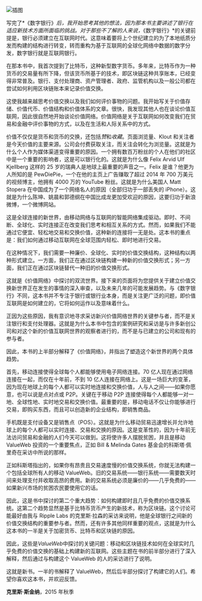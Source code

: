 ![插图](img/f0012-01.png)

写完了*《数字银行》*后，我开始思考其他的想法，因为那本书主要讲述了银行在适应新技术方面所面临的挑战。对于那些不了解的人来说，*《数字银行》*的关键前提是，银行必须建立在互联网时代。这意味着要将上个世纪建立的为了本地纸质分发而构建的结构进行转变，转而重构为基于互联网的全球化网络中数据的数字分发，数字银行就是互联网银行。

在那本书中，我首次提到了比特币，这种新型数字货币。多年来，比特币作为一种货币的交易量有所下降，但该货币所基于的技术，即区块链这种共享账本，已经变得非常普及。银行、支付处理商、资产管理者、政府、监管机构以及一般公司都在尝试如何利用区块链账本来记录价值交换。

这使我越来越思考价值交换以及我们如何评价事物的问题。我开始写关于价值存储、价值代币、价值结构和价值体系的文章。很快，我发现其他人也在谈论价值互联网，因此很自然地开始谈论价值网络。价值网络是关于互联网如何改变我们在贸易和金融中评价事物的方式，以及在生活和人际关系中的方式。

价值不仅仅是货币和货币的交换，还包括*赞*和*收藏*。页面浏览量、Klout 和关注者是今天价值的主要来源。公司会付费获取关注，而关注会转化为浏览量。这就是为什么个人作为媒体渠道变得重要的原因。一个拥有数百万粉丝的个人在他们的社区中是一个重要的影响者，这是可以银行化的。这就是为什么像 Felix Arvid Ulf Kjellberg 这样的 25 岁的瑞典人是地球上最重要的声音之一。Felix 是谁？他更为人所知的是 PewDiePie，一个在他的主页上广告赚取了超过 2014 年 700 万美元的视频博主，他拥有 4000 万的 YouTube 粉丝。这就是为什么美国人 Matt Stopera 在中国成为了一个网络名人的原因（全部归功于一部丢失的 iPhone）。这就是为什么陈坤、姚晨和郭德纲在中国比成龙更加受欢迎的原因，这要归功于新浪微博，一个微博网站。

这是全球连接的新世界，由移动网络与互联网的智能网络集成驱动。即时、不间断、全球化、实时连接正在改变我们思考和相互关系的方式。然而，如果我们不能通过它便宜、轻松地交易和交换价值，这种新的连接将一无是处。这本书的重点是：我们如何通过移动互联网在全球范围内轻松、即时地进行交易。

在这种情况下，我们需要一种廉价、全球化、实时的价值交换结构，这种结构以两种形式建立。一方面，我们正在通过区块链构建一种新的价值交换形式；另一方面，我们正在通过区块链替代一种旧的价值交换形式。

这就是《价值网络》中探讨的双流世界。接下来的页面将为您提供关于建立价值交换新世界正在发生的事情的深入审查，以及未来几年的可能发展趋势。与《数字银行》不同，这本书并不专注于银行或银行业本身，而是关注更广泛的问题，即价值互联网是如何建立的，它将如何运作以及意味着什么。

正因为这些原因，我有意识地寻求采访新兴价值网络世界的关键参与者，而不是关注银行和支付处理器。这就是为什么本书中包含的案例研究和采访是与许多新创公司和对这个新的价值互联网世界的观察者进行的，而不是与已建立的公司和现有的参与者。

因此，本书的上半部分解释了《价值网络》，并指出了塑造这个新世界的两个具体趋势。

首先，移动连接使得全球每个人都能够使用电子网络连接。70 亿人现在通过网络连接在一起，而仅在十年前，不到 10 亿人连接在网络上。这是一场巨大的变革，因为现在地球上的每个人都可以实时地连接和交换价值，人与人之间——如果你愿意，也可以说是点对点或 P2P。关键在于移动 P2P 连接使得每个人都能够一对一地、全球性地、实时地交易和交换价值。最重要的是，移动电话不仅让你能够进行交易，即购买东西，而且可以创造新的企业结构，即销售商品。

手机既是支付设备又是销售点（POS）。这就是为什么移动贸易迅速增长并允许地球上的每个人都可以实时连接、交易和交换的原因。这是变革性的，因为十年前无法访问贸易和金融的人们今天可以做到。这将使许多人摆脱贫困，并且是移动 ValueWeb 投资的一个重要焦点，正如 Bill & Melinda Gates 基金会的科斯塔·佩里奇在采访中所说的那样。

正如科斯塔指出的，如果你有昂贵且交易速度慢的价值交换系统，你就无法构建一个包括全球所有人的移动 ValueWeb。旧的交易系统——银行系统——需要数天时间来处理支付并收取高昂的费用。新的交易系统必须是廉价的——几乎免费的——如果新兴市场的贫困农民要使用它的话。

因此，这是书中探讨的第二个重大趋势：如何构建即时且几乎免费的价值交换系统。这第二个趋势显然是基于比特币货币产生的新技术，称为区块链。这个讨论可能最好由我与 Ripple Labs 的克里斯·拉森的采访来说明，他是全球银行之间新的价值交换结构的重要参与者。然而，还有许多其他同样重要的观点，这就是为什么这本书的一半是关于加密货币、比特币和区块链的原因。

因此，这些是*ValueWeb*中探讨的关键问题：移动和区块链技术如何在全球实时几乎免费的价值交换的基础上构建新的互联网。这些主题在书的前半部分进行了深入解释，然后通过与构建这个 ValueWeb 的人的采访进行了说明。

这就是新书。一半的书解释了 ValueWeb，然后后半部分探讨了构建它的人们。希望你喜欢这本书，并欢迎反馈。

**克里斯·斯金纳**，2015 年秋季
